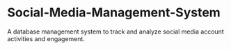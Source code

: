 # Social-Media-Management-System
A database management system to track and analyze social media account activities and engagement.
